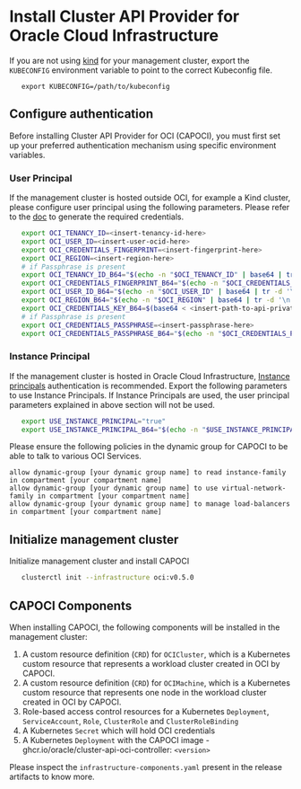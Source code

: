 
# Install Cluster API Provider for Oracle Cloud Infrastructure

If you are not using [kind][kind] for your management cluster, export the `KUBECONFIG` environment variable to point to the correct Kubeconfig file.

   ```shell
      export KUBECONFIG=/path/to/kubeconfig
   ```

## Configure authentication
Before installing Cluster API Provider for OCI (CAPOCI), you must first set up your preferred 
authentication mechanism using specific environment variables.

### User Principal
If the management cluster is hosted outside OCI, for example a Kind cluster, please configure
user principal using the following parameters. Please refer to the [doc][api-signing-key] to generate the required
credentials.

   ```bash
      export OCI_TENANCY_ID=<insert-tenancy-id-here>
      export OCI_USER_ID=<insert-user-ocid-here>
      export OCI_CREDENTIALS_FINGERPRINT=<insert-fingerprint-here>
      export OCI_REGION=<insert-region-here>
      # if Passphrase is present
      export OCI_TENANCY_ID_B64="$(echo -n "$OCI_TENANCY_ID" | base64 | tr -d '\n')"
      export OCI_CREDENTIALS_FINGERPRINT_B64="$(echo -n "$OCI_CREDENTIALS_FINGERPRINT" | base64 | tr -d '\n')"
      export OCI_USER_ID_B64="$(echo -n "$OCI_USER_ID" | base64 | tr -d '\n')"
      export OCI_REGION_B64="$(echo -n "$OCI_REGION" | base64 | tr -d '\n')"
      export OCI_CREDENTIALS_KEY_B64=$(base64 < <insert-path-to-api-private-key-file-here> | tr -d '\n')
      # if Passphrase is present
      export OCI_CREDENTIALS_PASSPHRASE=<insert-passphrase-here>
      export OCI_CREDENTIALS_PASSPHRASE_B64="$(echo -n "$OCI_CREDENTIALS_PASSPHRASE" | base64 | tr -d '\n')"
   ```

### Instance Principal

If the management cluster is hosted in Oracle Cloud Infrastructure, [Instance principals][instance-principals] authentication 
is recommended. Export the following parameters to use Instance Principals. If Instance Principals are used, the user principal
parameters explained in above section will not be used.

   ```bash
      export USE_INSTANCE_PRINCIPAL="true"
      export USE_INSTANCE_PRINCIPAL_B64="$(echo -n "$USE_INSTANCE_PRINCIPAL" | base64 | tr -d '\n')"
   ```
Please ensure the following policies in the dynamic group for CAPOCI to be able to talk to various OCI Services.

```
allow dynamic-group [your dynamic group name] to read instance-family in compartment [your compartment name]
allow dynamic-group [your dynamic group name] to use virtual-network-family in compartment [your compartment name]
allow dynamic-group [your dynamic group name] to manage load-balancers in compartment [your compartment name]
```

## Initialize management cluster

Initialize management cluster and install CAPOCI

   ```bash
      clusterctl init --infrastructure oci:v0.5.0
   ```

## CAPOCI Components

When installing CAPOCI, the following components will be installed in the management cluster:

 1. A custom resource definition (`CRD`) for `OCICluster`, which is a Kubernetes custom resource that represents a workload cluster created in OCI by CAPOCI.
 2. A custom resource definition (`CRD`) for `OCIMachine`, which is a Kubernetes custom resource that represents one node in the workload cluster created in OCI by CAPOCI.
 3. Role-based access control resources for a Kubernetes `Deployment`, `ServiceAccount`, `Role`, `ClusterRole` and `ClusterRoleBinding`
 4. A Kubernetes `Secret` which will hold OCI credentials
 5. A Kubernetes `Deployment` with the CAPOCI image - ghcr.io/oracle/cluster-api-oci-controller: `<version>`

Please inspect the `infrastructure-components.yaml` present in the release artifacts to know more.

[kind]: https://kind.sigs.k8s.io/
[api-signing-key]: https://docs.oracle.com/en-us/iaas/Content/API/Concepts/apisigningkey.htm
[instance-principals]: https://docs.oracle.com/en-us/iaas/Content/Identity/Tasks/callingservicesfrominstances.htm